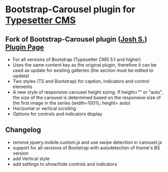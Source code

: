 # Bootstrap-Carousel plugin for [Typesetter CMS](https://github.com/Typesetter/Typesetter) 
## Fork of Bootstrap-Carousel plugin  ([Josh S.](https://github.com/oyejorge)) [Plugin Page](http://www.typesettercms.com/Plugins/232_Bootstrap_Carousel_Gallery)

* For all versions of Bootstrap (Typesetter CMS 5.1 and higher)
* Uses the same content key as the original plugin, therefore it can be used as update for existing galleries (the section must be edited to update)
* Two styles (TS and Bootstrap) for caption, indicators and control elements
* A new style of responsive carousel height sizing.
   If height="" or "auto", the size of the carousel is determined based on the responsive size of the first image in the series (width=100%; height= auto)
* Horizontal or vertical scrolling
* Options for controls and indicators display


## Changelog
* remove jquery.mobile.custom.js and use swipe detection in carousel.js 
* support for all versions of Bootstrap with autodetection of theme's BS version 
* add Vertical style
* add settings to show/hide controls and indicators